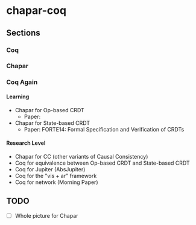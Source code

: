 # chapar-coq

## Sections

### Coq

### Chapar

### Coq Again

#### Learning
- Chapar for Op-based CRDT
  - Paper: 
- Chapar for State-based CRDT
  - Paper: FORTE14: Formal Specification and Verification of CRDTs

#### Research Level
- Chapar for CC (other variants of Causal Consistency)
- Coq for equivalence between Op-based CRDT and State-based CRDT
- Coq for Jupiter (AbsJupiter)
- Coq for the "vis + ar" framework
- Coq for network (Morning Paper)

## TODO
- [ ] Whole picture for Chapar
